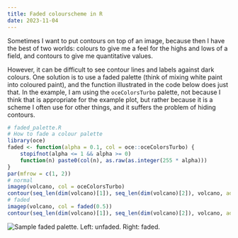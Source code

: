 ```yaml
---
title: Faded colourscheme in R
date: 2023-11-04
---
```


Sometimes I want to put contours on top of an image, because then I have the
best of two worlds: colours to give me a feel for the highs and lows of a
field, and contours to give me quantitative values.

However, it can be difficult to see contour lines and labels against dark
colours. One solution is to use a faded palette (think of mixing white paint
into coloured paint), and the function illustrated in the code below does just
that.  In the example, I am using the `oceColorsTurbo` palette, not because I
think that is appropriate for the example plot, but rather because it is a
scheme I often use for other things, and it suffers the problem of hiding
contours.

```R
# faded_palette.R
# How to fade a colour palette
library(oce)
faded <- function(alpha = 0.1, col = oce::oceColorsTurbo) {
    stopifnot(alpha <= 1 && alpha >= 0)
    function(n) paste0(col(n), as.raw(as.integer(255 * alpha)))
}
par(mfrow = c(1, 2))
# normal
imagep(volcano, col = oceColorsTurbo)
contour(seq_len(dim(volcano)[1]), seq_len(dim(volcano)[2]), volcano, add = TRUE)
# faded
imagep(volcano, col = faded(0.5))
contour(seq_len(dim(volcano)[1]), seq_len(dim(volcano)[2]), volcano, add = TRUE)
```

![Sample faded palette. Left: unfaded. Right: faded.](/skills-github-pages/assets/2023-11-04-faded-colorscheme.png)

